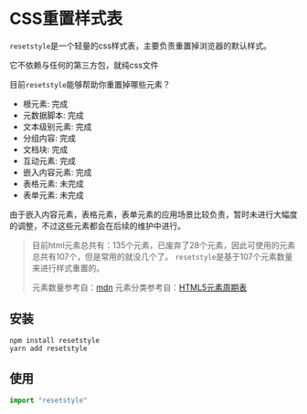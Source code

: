 # CSS重置样式表

`resetstyle`是一个轻量的css样式表，主要负责重置掉浏览器的默认样式。

它不依赖与任何的第三方包，就纯css文件

目前`resetstyle`能够帮助你重置掉哪些元素？

- 根元素: 完成
- 元数据脚本: 完成
- 文本级别元素: 完成
- 分组内容: 完成
- 文档块: 完成
- 互动元素: 完成
- 嵌入内容元素: 完成
- 表格元素: 未完成 
- 表单元素: 未完成

由于嵌入内容元素，表格元素，表单元素的应用场景比较负责，暂时未进行大幅度的调整，不过这些元素都会在后续的维护中进行。

> 目前html元素总共有：135个元素，已废弃了28个元素，因此可使用的元素总共有107个，但是常用的就没几个了。
> `resetstyle`是基于107个元素数量来进行样式重置的。
> 
> 元素数量参考自：[mdn](https://developer.mozilla.org/zh-CN/docs/Web/HTML)
> 元素分类参考自：[HTML5元素周期表](https://www.xuanfengge.com/funny/html5/element)

## 安装

```shell
npm install resetstyle
yarn add resetstyle
```

## 使用

```js
import "resetstyle"
```